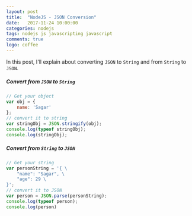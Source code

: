 ```yaml
---
layout: post
title:  "NodeJS - JSON Conversion"
date:   2017-11-24 10:00:00
categories: nodejs
tags: nodejs js javascripting javascript
comments: true
logo: coffee
---
```


In this post, I'll explain about converting `JSON` to `String` and from `String` to `JSON`.

##### Convert from `JSON` to `String`

```javascript
// Get your object
var obj = {
    name: 'Sagar'
};
// convert it to string
var stringObj = JSON.stringify(obj);
console.log(typeof stringObj);
console.log(stringObj);
```

##### Convert from `String` to `JSON`

```javascript
// Get your string
var personString = '{ \
    "name": "Sagar", \
    "age": 29 \
}';
// convert it to JSON
var person = JSON.parse(personString);
console.log(typeof person);
console.log(person)
```